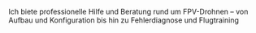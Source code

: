 Ich biete professionelle Hilfe und Beratung rund um FPV-Drohnen – von Aufbau und Konfiguration bis hin zu Fehlerdiagnose und Flugtraining
